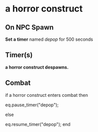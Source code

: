 # a horror construct
## On NPC Spawn

**Set a timer** named *depop* for 500 seconds
## Timer(s)

**a horror construct despawns.**
## Combat

if  a horror construct enters combat  then


eq.pause_timer("depop");

else


eq.resume_timer("depop");
end
